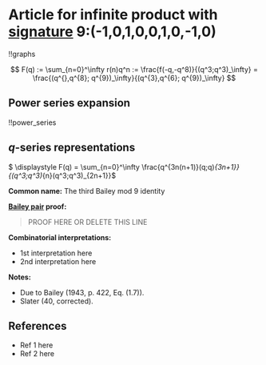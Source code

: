 # Article for infinite product with [signature](../product_signature.html) 9:(-1,0,1,0,0,1,0,-1,0) 

!!graphs

$$ F(q) := \sum_{n=0}^\infty r(n)q^n := \frac{f(-q,-q^8)}{(q^3;q^3)_\infty} = \frac{(q^{},q^{8}; q^{9})_\infty}{(q^{3},q^{6}; q^{9})_\infty} $$


## Power series expansion

!!power_series

## $q$-series representations

$ \displaystyle F(q) = \sum_{n=0}^\infty \frac{q^{3n(n+1)}(q;q)_{3n+1}}{(q^3;q^3)_{n}(q^3;q^3)_{2n+1}}$

**Common name:** The third Bailey mod 9 identity

**[Bailey pair](../Bailey_pairs.html) proof:**
> PROOF HERE OR DELETE THIS LINE

**Combinatorial interpretations:**
- 1st interpretation here
- 2nd interpretation here
    
**Notes:**
- Due to Bailey (1943, p. 422, Eq. (1.7)).
- Slater (40, corrected).

## References
- Ref 1 here
- Ref 2 here
